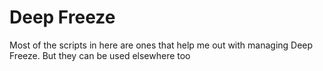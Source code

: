 # Deep Freeze

Most of the scripts in here are ones that help me out with managing Deep Freeze. But they can be used elsewhere too
